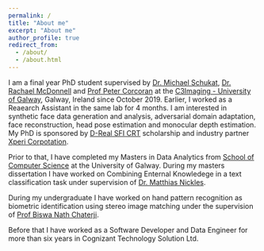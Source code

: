 ```yaml
---
permalink: /
title: "About me"
excerpt: "About me"
author_profile: true
redirect_from: 
  - /about/
  - /about.html
---
```

 
I am a final year PhD student supervised by [Dr. Michael Schukat](https://www.universityofgalway.ie/science-engineering/school-of-computer-science/research/researchtopics/michaelschukat/), [Dr. Rachael McDonnell](https://www.scss.tcd.ie/Rachel.McDonnell/) and [Prof Peter Corcoran](https://www.universityofgalway.ie/science-engineering/staff-profiles/petercorcoran/) at the [C3Imaging - University of Galway](https://www.universityofgalway.ie/c3i/), Galway, Ireland since October 2019. Earlier, I worked as a Reaearch Assistant in the same lab for 4 months. I am interested in synthetic face data generation and analysis, adversarial domain adaptation, face reconstruction, head pose estimation and monocular depth estimation. My PhD is sponsored by [D-Real SFI CRT](https://d-real.ie/) scholarship and industry partner [Xperi Corpotation](https://Xperi.com). 
 
Prior to that, I have completed my Masters in Data Analytics from [School of Computer Science](https://www.universityofgalway.ie/science-engineering/school-of-computer-science/) at the University of Galway. During my masters dissertation I have worked on Combining Enternal Knowledege in a text classification task under supervision of [Dr. Matthias Nickles](https://www.universityofgalway.ie/our-research/people/engineering-and-informatics/matthiasnickles/).

During my undergraduate I have worked on hand pattern recognition as biometric identification using stereo image matching under the supervision of [Prof Biswa Nath Chaterji](https://www.bppimt.ac.in/biodata/BNC.pdf).
 
Before that I have worked as a Software Developer and Data Engineer for more than six years in Cognizant Technology Solution Ltd.

